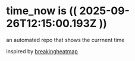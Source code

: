 # time_now is (( 2025-09-26T12:15:00.193Z ))

an automated repo that shows the currnent time

inspired by [breakingheatmap](https://github.com/breakingheatmap/breakingheatmap)